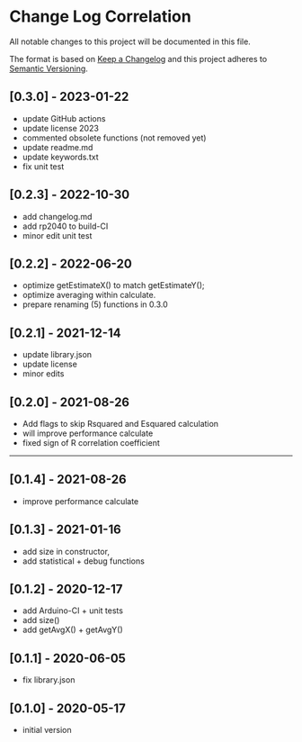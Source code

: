 # Change Log Correlation

All notable changes to this project will be documented in this file.

The format is based on [Keep a Changelog](http://keepachangelog.com/)
and this project adheres to [Semantic Versioning](http://semver.org/).


## [0.3.0] - 2023-01-22
- update GitHub actions
- update license 2023
- commented obsolete functions (not removed yet)
- update readme.md
- update keywords.txt
- fix unit test


## [0.2.3] - 2022-10-30
- add changelog.md
- add rp2040 to build-CI
- minor edit unit test

## [0.2.2] - 2022-06-20
- optimize getEstimateX() to match getEstimateY();
- optimize averaging within calculate.
- prepare renaming (5) functions in 0.3.0

## [0.2.1] - 2021-12-14
- update library.json
- update license
- minor edits

## [0.2.0] - 2021-08-26
- Add flags to skip Rsquared and Esquared calculation
- will improve performance calculate
- fixed sign of R correlation coefficient

----

## [0.1.4] - 2021-08-26
- improve performance calculate

## [0.1.3] - 2021-01-16
- add size in constructor,
- add statistical + debug functions

## [0.1.2] - 2020-12-17
- add Arduino-CI + unit tests
- add size()
- add getAvgX() + getAvgY()

## [0.1.1] - 2020-06-05
- fix library.json

## [0.1.0] - 2020-05-17
- initial version

